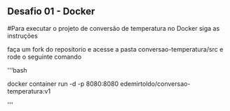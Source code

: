 ## Desafio 01 - Docker

#Para executar o projeto de conversão de temperatura no Docker siga as instruções

faça um fork do repositorio e acesse a pasta conversao-temperatura/src e rode o seguinte comando

'''bash

docker container run -d -p 8080:8080 edemirtoldo/conversao-temperatura:v1

'''
